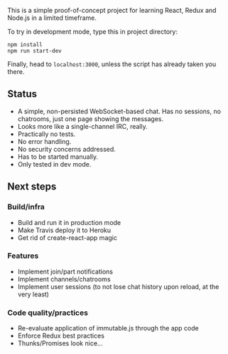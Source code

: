 This is a simple proof-of-concept project for learning React, Redux and Node.js in a limited timeframe.

To try in development mode, type this in project directory:

```
npm install
npm run start-dev
```

Finally, head to `localhost:3000`, unless the script has already taken you there.

## Status

* A simple, non-persisted WebSocket-based chat. Has no sessions, no chatrooms, just one page showing the messages.
* Looks more like a single-channel IRC, really.
* Practically no tests.
* No error handling.
* No security concerns addressed.
* Has to be started manually.
* Only tested in dev mode.

## Next steps

### Build/infra
 * Build and run it in production mode
 * Make Travis deploy it to Heroku
 * Get rid of create-react-app magic

### Features
 * Implement join/part notifications
 * Implement channels/chatrooms
 * Implement user sessions (to not lose chat history upon reload, at the very least)

### Code quality/practices
 * Re-evaluate application of immutable.js through the app code
 * Enforce Redux best practices
 * Thunks/Promises look nice...
